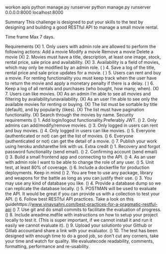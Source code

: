 workon apis
python manage.py runserver
python manage.py runserver 0.0.0.0:8000
localhost:8000


Summary
This challenge is designed to put your skills to the test by designing and building a good RESTful API to manage a small movie rental.

Time frame
    Max 7 days.

Requirements
    (X) 1. Only users with admin role are allowed to perform the following actions:
        Add a movie
        Modify a movie
        Remove a movie
        Delete a movie
    (X) 2. Movies must have a title, description, at least one image, stock, rental price, sale price and availability.
    (X) 3. Availability is a field of movies, which may only be modified by an admin role.
    ( ) 4. Save a log of the title, rental price and sale price updates for a movie.
    ( ) 5. Users can rent and buy a movie. For renting functionality you must keep track when the user have to return the movie and apply a monetary penalty if there is a delay.
    ( ) 6. Keep a log of all rentals and purchases (who bought, how many, when).
    (X) 7. Users can like movies.
    (X) As an admin I’m able to see all movies and filtering by availability/unavailability.
    (X) As an user I’m able to see only the available movies for renting or buying.
    (X) The list must be sortable by title (default), and by popularity (likes).
    (X) The list must have pagination functionality.
    (X) Search through the movies by name.
Security requirements
    () 1. Add login/logout functionality.Preferably JWT.
    () 2. Only admins can add/modify/remove movies.
    () 3. Only logged in users can rent and buy movies.
    () 4. Only logged in users can like movies.
    () 5. Everyone (authenticated or not) can get the list of movies.
    () 6. Everyone (authenticated or not) can get the detail of a movie.
    () 7. Publish your work using heroku andsharethe link with us.
Extra credit
    () 1. Recovery and forgot password functionality (send email).
    () 2. Confirming account (send email)
    () 3. Build a small frontend app and connecting to the API.
    () 4. As an user with admin role I want to be able to change the role of any user.
    () 5. Unit test, at least 80% of coverage.
    () 6. Include a dockerfile for production deployments.
Keep in mind
    () 2. You are free to use any package, library and weapons for the battle as long as you can justify their use.
    () 3. You may use any kind of database you like.
    () 4. Provide a database dump so we can replicate the database locally.
    () 5. POSTMAN will be used to evaluate the API. It would be great if you can provide us with a collection to test your API.
    () 6. Follow best RESTful API practices. Take a look on this guidehttps://www.vinaysahni.com/best-practices-for-a-pragmatic-restful-api
    () 7. Use git and do small commits to facilitate the evaluation of progress.
    () 8. Include areadme.mdfile with instructions on how to setup your project locally to test it. (This is super important, if we cannot install it and run it easily we cannot evaluate it).
    () 9. Upload your solutionto your Github or Gitlab accountand share a link with your evaluator.
    () 10. The test has been designed with enough time to do a good job, so don’t cut any corners, take your time and watch for quality. We evaluatecode readability, comments, formatting, performance and re-usability.